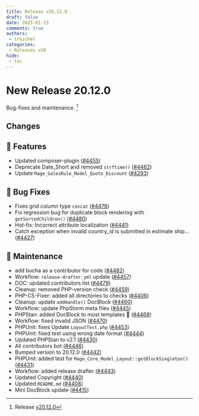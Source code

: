 ```yaml
---
title: Release v20.12.0
draft: false
date: 2025-01-15
comments: true
authors:
 - sreichel
categories:
 - Releases v20
hide:
 - toc
---
```


# New Release 20.12.0

Bug-fixes and maintenance. [^1]

<!-- more -->

## Changes

## 🚀 Features

- Updated composer-plugin ([#4455](https://github.com/OpenMage/magento-lts/pull/4455))
- Deprecate Date\_Short and removed `strftime()` ([#4462](https://github.com/OpenMage/magento-lts/pull/4462))
- Update `Mage_SalesRule_Model_Quote_Discount` ([#4293](https://github.com/OpenMage/magento-lts/pull/4293))

## 🐛 Bug Fixes

- Fixes grid column type `concat` ([#4476](https://github.com/OpenMage/magento-lts/pull/4476))
- Fix regression bug for duplicate block rendering with `getSortedChildren()` ([#4480](https://github.com/OpenMage/magento-lts/pull/4480))
- Hot-fix: Incorrect attribute localization ([#4441](https://github.com/OpenMage/magento-lts/pull/4441))
- Catch exception when invalid country\_id is submitted in estimate ship… ([#4427](https://github.com/OpenMage/magento-lts/pull/4427))

## 🔨 Maintenance

- add bucha as a contributor for code ([#4482](https://github.com/OpenMage/magento-lts/pull/4482))
- Workflow: `release-drafter.yml` update ([#4457](https://github.com/OpenMage/magento-lts/pull/4457))
- DOC: updated contributors list ([#4479](https://github.com/OpenMage/magento-lts/pull/4479))
- Cleanup: removed PHP-version check ([#4459](https://github.com/OpenMage/magento-lts/pull/4459))
- PHP-CS-Fixer: added all directories to checks ([#4406](https://github.com/OpenMage/magento-lts/pull/4406))
- Cleanup: update `addHandle()` DocBlock ([#4460](https://github.com/OpenMage/magento-lts/pull/4460))
- Workflow: update PhpStorm meta files ([#4445](https://github.com/OpenMage/magento-lts/pull/4445))
- PHPStan: added DocBlock to most templates :rocket: ([#4468](https://github.com/OpenMage/magento-lts/pull/4468))
- Workflow: fixed invalid JSON ([#4470](https://github.com/OpenMage/magento-lts/pull/4470))
- PHPUnit: fixes Update `LayoutTest.php` ([#4453](https://github.com/OpenMage/magento-lts/pull/4453))
- PHPUnit: fixed test using wrong date format ([#4444](https://github.com/OpenMage/magento-lts/pull/4444))
- Updated PHPStan to v2.1 ([#4430](https://github.com/OpenMage/magento-lts/pull/4430))
- All contributors bot ([#4446](https://github.com/OpenMage/magento-lts/pull/4446))
- Bumped version to 20.12.0 ([#4442](https://github.com/OpenMage/magento-lts/pull/4442))
- PHPUnit: added test for `Mage_Core_Model_Layout::getBlockSingleton()` ([#4431](https://github.com/OpenMage/magento-lts/pull/4431))
- Workflow: added release drafter ([#4443](https://github.com/OpenMage/magento-lts/pull/4443))
- Updated Copyright ([#4440](https://github.com/OpenMage/magento-lts/pull/4440))
- Updated `README.md` ([#4408](https://github.com/OpenMage/magento-lts/pull/4408))
- Mini DocBlock update ([#4415](https://github.com/OpenMage/magento-lts/pull/4415))

[^1]: Release [v20.12.0](https://github.com/OpenMage/magento-lts/releases/tag/v20.12.0)
